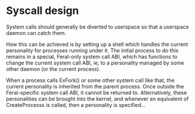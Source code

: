 # Syscall design
System calls should generally be diverted to userspace
so that a userspace daemon can catch them.

How this can be achieved is by setting up a shell which handles
the current personality for processes running under it. The initial process
to do this remains in a special, Feral-only system call ABI, which has
functions to change the current system call ABI, ie, to a personality managed
by some other daemon (or the current process).

When a process calls ExFork() or some other system call like that, the current
personality is inherited from the parent process. Once outside the Feral-specific
system call ABI, it cannot be returned to. Alternatively, these personalities can
be brought into the kernel, and whenever an equivalent of CreateProcesss is called,
then a personality is specified...